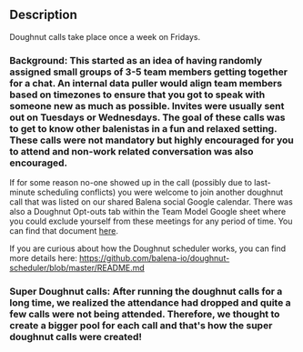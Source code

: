 ## **Description**

Doughnut calls take place once a week on Fridays. 

### Background: This started as an idea of having randomly assigned small groups of 3-5 team members getting together for a chat. An internal data puller would align team members based on timezones to ensure that you got to speak with someone new as much as possible. Invites were usually sent out on Tuesdays or Wednesdays. The goal of these calls was to get to know other balenistas in a fun and relaxed setting. These calls were not mandatory but highly encouraged for you to attend and non-work related conversation was also encouraged. 

If for some reason no-one showed up in the call (possibly due to last-minute scheduling conflicts) you were welcome to join another doughnut call that was listed on our shared Balena social Google calendar. There was also a Doughnut Opt-outs tab within the Team Model Google sheet where you could exclude yourself from these meetings for any period of time. You can find that document [here](https://docs.google.com/spreadsheets/d/1m1Ln8lfcMaUngbEsaQdbz1Dtts4e8HBj9XsMqBwTeXM/edit#gid=1439596851). 

If you are curious about how the Doughnut scheduler works, you can find more details here: https://github.com/balena-io/doughnut-scheduler/blob/master/README.md

### Super Doughnut calls: After running the doughnut calls for a long time, we realized the attendance had dropped and quite a few calls were not being attended. Therefore, we thought to create a bigger pool for each call and that's how the super doughnut calls were created! 